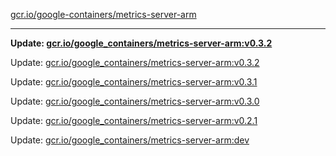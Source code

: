 [gcr.io/google-containers/metrics-server-arm](https://hub.docker.com/r/cruse/metrics-server-arm/tags/) 

----
**Update: [gcr.io/google_containers/metrics-server-arm:v0.3.2](https://hub.docker.com/r/cruse/metrics-server-arm/tags/)**

Update: [gcr.io/google_containers/metrics-server-arm:v0.3.2](https://hub.docker.com/r/cruse/metrics-server-arm/tags/)

Update: [gcr.io/google_containers/metrics-server-arm:v0.3.1](https://hub.docker.com/r/cruse/metrics-server-arm/tags/)

Update: [gcr.io/google_containers/metrics-server-arm:v0.3.0](https://hub.docker.com/r/cruse/metrics-server-arm/tags/)

Update: [gcr.io/google_containers/metrics-server-arm:v0.2.1](https://hub.docker.com/r/cruse/metrics-server-arm/tags/)

Update: [gcr.io/google_containers/metrics-server-arm:dev](https://hub.docker.com/r/cruse/metrics-server-arm/tags/)

